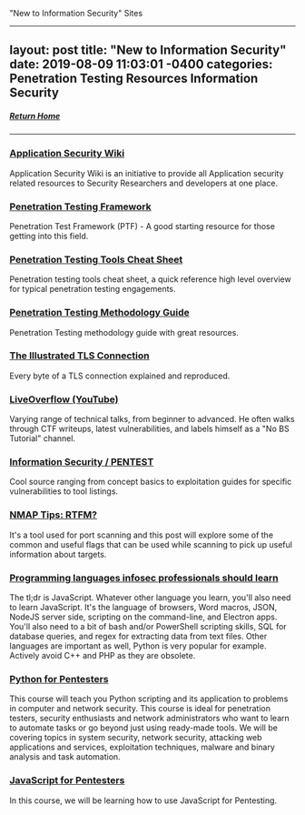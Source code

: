 "New to Information Security" Sites

---
layout: post
title:  "New to Information Security"
date:   2019-08-09 11:03:01 -0400
categories: Penetration Testing Resources Information Security
---
##### [Return Home](https://thegetch.github.io/penetration/testing/resources/2020/07/24/Home/)

---

### [Application Security Wiki](https://appsecwiki.com/#/)

Application Security Wiki is an initiative to provide all Application security related resources to Security Researchers and developers at one place.

### [Penetration Testing Framework](http://www.vulnerabilityassessment.co.uk/Penetration%20Test.html)

Penetration Test Framework (PTF) - A good starting resource for those getting into this field.

### [Penetration Testing Tools Cheat Sheet](https://highon.coffee/blog/penetration-testing-tools-cheat-sheet/)

Penetration testing tools cheat sheet, a quick reference high level overview for typical penetration testing engagements.

### [Penetration Testing Methodology Guide](http://www.0daysecurity.com/pentest.html)

Penetration Testing methodology guide with great resources.
 
### [The Illustrated TLS Connection](https://tls.ulfheim.net/)

Every byte of a TLS connection explained and reproduced.

### [LiveOverflow (YouTube)](https://www.youtube.com/channel/UClcE-kVhqyiHCcjYwcpfj9w)

Varying range of technical talks, from beginner to advanced. He often walks through CTF writeups, latest vulnerabilities, and labels himself as a "No BS Tutorial" channel.

### [Information Security / PENTEST](https://phonexicum.github.io/infosec/)

Cool source ranging from concept basics to exploitation guides for specific vulnerabilities to tool listings.

### [NMAP Tips: RTFM?](https://blog.zsec.uk/nmap-rtfm/)

It's a tool used for port scanning and this post will explore some of the common and useful flags that can be used while scanning to pick up useful information about targets.

### [Programming languages infosec professionals should learn](https://blog.erratasec.com/2019/04/programming-languages-infosec.html)

The tl;dr is JavaScript. Whatever other language you learn, you'll also need to learn JavaScript. It's the language of browsers, Word macros, JSON, NodeJS server side, scripting on the command-line, and Electron apps. You'll also need to a bit of bash and/or PowerShell scripting skills, SQL for database queries, and regex for extracting data from text files. Other languages are important as well, Python is very popular for example. Actively avoid C++ and PHP as they are obsolete.

### [Python for Pentesters](https://www.pentesteracademy.com/course?id=1)

This course will teach you Python scripting and its application to problems in computer and network security. This course is ideal for penetration testers, security enthusiasts and network administrators who want to learn to automate tasks or go beyond just using ready-made tools. We will be covering topics in system security, network security, attacking web applications and services, exploitation techniques, malware and binary analysis and task automation.

### [JavaScript for Pentesters](https://www.pentesteracademy.com/course?id=11)

In this course, we will be learning how to use JavaScript for Pentesting.

